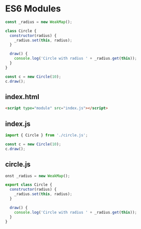# ES6 Modules

```js
const _radius = new WeakMap();

class Circle {
  constructor(radius) {
    _radius.set(this, radius);
  }

  draw() {
    console.log('Circle with radius ' + _radius.get(this));
  }
}

const c = new Circle(10);
c.draw();
```

## index.html

```html
<script type="module" src="index.js"></script>
```

## index.js

```js
import { Circle } from './circle.js';

const c = new Circle(10);
c.draw();
```

## circle.js

```js
onst _radius = new WeakMap();

export class Circle {
  constructor(radius) {
    _radius.set(this, radius);
  }

  draw() {
    console.log('Circle with radius ' + _radius.get(this));
  }
}


```
